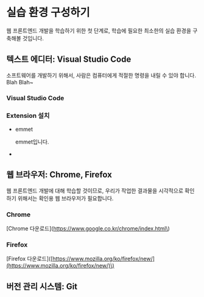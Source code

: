# 실습 환경 구성하기

웹 프론트엔드 개발을 학습하기 위한 첫 단계로, 학습에 필요한 최소한의 실습 환경을 구축해볼 것입니다.

## 텍스트 에디터: Visual Studio Code

소프트웨어를 개발하기 위해서, 사람은 컴퓨터에게 적절한 명령을 내릴 수 있야 합니다. Blah Blah~

### Visual Studio Code

### Extension 설치

* emmet

  emmet입니다.

* 
## 웹 브라우저: Chrome, Firefox

웹 프론트엔드 개발에 대해 학습할 것이므로, 우리가 작업한 결과물을 시각적으로 확인하기 위해서는 확인용 웹 브라우저가 필요합니다.

### Chrome

\[Chrome 다운로드\]\(https://www.google.co.kr/chrome/index.html\)

### Firefox

\[Firefox 다운로드\]\([https://www.mozilla.org/ko/firefox/new/](https://www.mozilla.org/ko/firefox/new/)\)

## 버전 관리 시스템: Git




